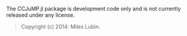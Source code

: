 The CCJuMP.jl package is development code only and is not currently released
under any license.

> Copyright (c) 2014: Miles Lubin.

